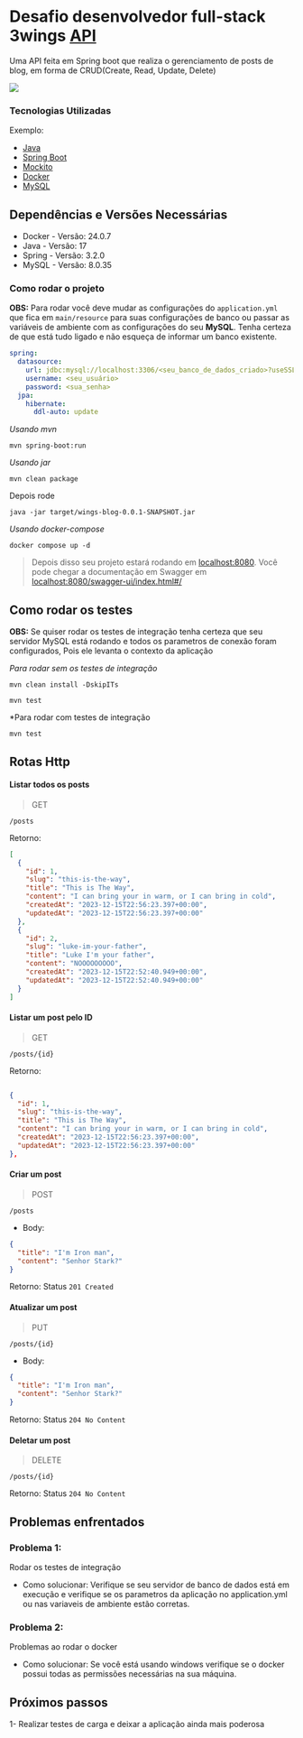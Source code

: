# Desafio desenvolvedor full-stack 3wings [API](https://3wings-full-stack-challenge-production.up.railway.app/swagger-ui/index.html#/)

Uma API feita em Spring boot que realiza o gerenciamento de posts de blog, em forma de CRUD(Create, Read, Update, Delete)

[![](https://mermaid.ink/img/pako:eNptkE1rwzAMhv-K0XUmxPloEt8GPW5Q6G34YmwvM0vsYivQLuS_z0kLC6y6SHpe8SJpBuW1AQ5qkDEereyDHIUjKTZCTj4ime9kjRfy5l1PrN6jMwabIFoczBMeh6l_gpV3aBzulaNEQ1QwKenX_8p00XtlAQqjCaO0Ol2wLSkAv8xoBPBUahm-BQi3zskJ_fnmFHAMk6Fwt3ocDPxTDjFRoy368P54yZooXKT78P5vJvXAZ7gCZ2WTtV3XsrzpWM7qQ0HhlnCXMcbaujhUddtUeVEuFH42C5aVdZE3rKnKMl_VYvkFub1wcg?type=png)](https://mermaid.live/edit#pako:eNptkE1rwzAMhv-K0XUmxPloEt8GPW5Q6G34YmwvM0vsYivQLuS_z0kLC6y6SHpe8SJpBuW1AQ5qkDEereyDHIUjKTZCTj4ime9kjRfy5l1PrN6jMwabIFoczBMeh6l_gpV3aBzulaNEQ1QwKenX_8p00XtlAQqjCaO0Ol2wLSkAv8xoBPBUahm-BQi3zskJ_fnmFHAMk6Fwt3ocDPxTDjFRoy368P54yZooXKT78P5vJvXAZ7gCZ2WTtV3XsrzpWM7qQ0HhlnCXMcbaujhUddtUeVEuFH42C5aVdZE3rKnKMl_VYvkFub1wcg)


### Tecnologias Utilizadas

Exemplo:
* [Java](https://docs.oracle.com/en/java/)
* [Spring Boot](https://spring.io/projects/spring-boot)
* [Mockito](https://site.mockito.org/)
* [Docker](https://www.docker.com/)
* [MySQL](https://www.mysql.com/)

## Dependências e Versões Necessárias

* Docker - Versão: 24.0.7
* Java - Versão: 17
* Spring - Versão: 3.2.0
* MySQL - Versão: 8.0.35
  
### Como rodar o projeto

**OBS:** Para rodar você deve mudar as configurações do ```application.yml``` que fica em ```main/resource``` para suas configurações de banco ou passar as variáveis de ambiente com as configurações do seu **MySQL**. Tenha certeza de que está tudo ligado e não esqueça de informar um banco existente.

```yml
spring:
  datasource:
    url: jdbc:mysql://localhost:3306/<seu_banco_de_dados_criado>?useSSL=false&serverTimezone=UTC
    username: <seu_usuário>
    password: <sua_senha>
  jpa:
    hibernate:
      ddl-auto: update
```

*Usando mvn*

```
mvn spring-boot:run
```

*Usando jar*

```
mvn clean package
```

Depois rode

```
java -jar target/wings-blog-0.0.1-SNAPSHOT.jar
```

*Usando docker-compose*

```
docker compose up -d
```

> Depois disso seu projeto estará rodando em [localhost:8080](http://localhost:8080).
> Você pode chegar a documentação em Swagger em [localhost:8080/swagger-ui/index.html#/](http://localhost:8080/swagger-ui/index.html#/)

## Como rodar os testes

**OBS:** Se quiser rodar os testes de integração tenha certeza que seu servidor MySQL está rodando e todos os parametros de conexão foram configurados, Pois ele levanta o contexto da aplicação

*Para rodar sem os testes de integração*

```
mvn clean install -DskipITs
```

```
mvn test
```

*Para rodar com testes de integração

```
mvn test
```

## Rotas Http

#### Listar todos os posts
> GET

```/posts```

Retorno:

```json
[
  {
    "id": 1,
    "slug": "this-is-the-way",
    "title": "This is The Way",
    "content": "I can bring your in warm, or I can bring in cold",
    "createdAt": "2023-12-15T22:56:23.397+00:00",
    "updatedAt": "2023-12-15T22:56:23.397+00:00"
  },
  {
    "id": 2,
    "slug": "luke-im-your-father",
    "title": "Luke I'm your father",
    "content": "NOOOOOOOOO",
    "createdAt": "2023-12-15T22:52:40.949+00:00",
    "updatedAt": "2023-12-15T22:52:40.949+00:00"
  }
]
```

#### Listar um post pelo ID
> GET

```/posts/{id}```

Retorno:

```json

{
  "id": 1,
  "slug": "this-is-the-way",
  "title": "This is The Way",
  "content": "I can bring your in warm, or I can bring in cold",
  "createdAt": "2023-12-15T22:56:23.397+00:00",
  "updatedAt": "2023-12-15T22:56:23.397+00:00"
},
```

#### Criar um post
> POST

```/posts```
* Body:

```json
{
  "title": "I'm Iron man",
  "content": "Senhor Stark?"
}
```

Retorno:
Status ```201 Created```

#### Atualizar um post
> PUT

```/posts/{id}```

* Body:

```json
{
  "title": "I'm Iron man",
  "content": "Senhor Stark?"
}
```

Retorno:
Status ```204 No Content```

#### Deletar um post
> DELETE

```/posts/{id}```

Retorno:
Status ```204 No Content```

## Problemas enfrentados

### Problema 1:
Rodar os testes de integração
* Como solucionar: Verifique se seu servidor de banco de dados está em execução e verifique se os parametros da aplicação no application.yml ou nas variaveis de ambiente estão corretas.

### Problema 2:
Problemas ao rodar o docker
* Como solucionar: Se você está usando windows verifique se o docker possui todas as permissões necessárias na sua máquina.

## Próximos passos

1- Realizar testes de carga e deixar a aplicação ainda mais poderosa


